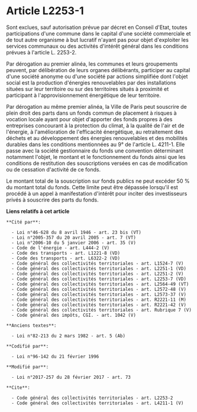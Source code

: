 # Article L2253-1

Sont exclues, sauf autorisation prévue par décret en Conseil d'Etat, toutes participations d'une commune dans le capital
d'une société commerciale et de tout autre organisme à but lucratif n'ayant pas pour objet d'exploiter les services communaux
ou des activités d'intérêt général dans les conditions prévues à l'article L. 2253-2. 

Par dérogation au premier alinéa, les communes et leurs groupements peuvent, par délibération de leurs organes délibérants,
participer au capital d'une société anonyme ou d'une société par actions simplifiée dont l'objet social est la production
d'énergies renouvelables par des installations situées sur leur territoire ou sur des territoires situés à proximité et
participant à l'approvisionnement énergétique de leur territoire. 

Par dérogation au même premier alinéa, la Ville de Paris peut souscrire de plein droit des parts dans un fonds commun de
placement à risques à vocation locale ayant pour objet d'apporter des fonds propres à des entreprises concourant à la
protection du climat, à la qualité de l'air et de l'énergie, à l'amélioration de l'efficacité énergétique, au retraitement
des déchets et au développement des énergies renouvelables et des mobilités durables dans les conditions mentionnées au 9° de
l'article L. 4211-1. Elle passe avec la société gestionnaire du fonds une convention déterminant notamment l'objet, le
montant et le fonctionnement du fonds ainsi que les conditions de restitution des souscriptions versées en cas de
modification ou de cessation d'activité de ce fonds. 

Le montant total de la souscription sur fonds publics ne peut excéder 50 % du montant total du fonds. Cette limite peut être
dépassée lorsqu'il est procédé à un appel à manifestation d'intérêt pour inciter des investisseurs privés à souscrire des
parts du fonds.

**Liens relatifs à cet article**

	**Cité par**:

	  - Loi n°46-628 du 8 avril 1946 - art. 23 bis (VT)
	  - Loi n°2005-357 du 20 avril 2005 - art. 7 (VT)
	  - Loi n°2006-10 du 5 janvier 2006 - art. 35 (V)
	  - Code de l'énergie - art. L444-2 (V)
	  - Code des transports - art. L1221-8 (VD)
	  - Code des transports - art. L6322-2 (VD)
	  - Code général des collectivités territoriales - art. L1524-7 (V)
	  - Code général des collectivités territoriales - art. L2251-1 (VD)
	  - Code général des collectivités territoriales - art. L2251-2 (V)
	  - Code général des collectivités territoriales - art. L2253-7 (VD)
	  - Code général des collectivités territoriales - art. L2564-49 (VT)
	  - Code général des collectivités territoriales - art. L2572-48 (V)
	  - Code général des collectivités territoriales - art. L2573-37 (V)
	  - Code général des collectivités territoriales - art. R2221-11 (M)
	  - Code général des collectivités territoriales - art. R2221-42 (V)
	  - Code général des collectivités territoriales - art. Rubrique 7 (V)
	  - Code général des impôts, CGI. - art. 1042 (V)

	**Anciens textes**:

	  - Loi n°82-213 du 2 mars 1982 - art. 5 (Ab)

	**Codifié par**:

	  - Loi n°96-142 du 21 février 1996

	**Modifié par**:

	  - Loi n°2017-257 du 28 février 2017 - art. 73

	**Cite**:

	  - Code général des collectivités territoriales - art. L2253-2
	  - Code général des collectivités territoriales - art. L4211-1 (V)
